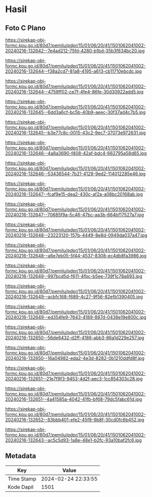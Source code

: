 # Hasil

## Foto C Plano

https://sirekap-obj-formc.kpu.go.id/80d7/pemilu/pdpr/15/01/06/20/41/1501062041002-20240216-132642--7e4ad212-75fd-4280-b1bd-35b3f834bc20.jpg

https://sirekap-obj-formc.kpu.go.id/80d7/pemilu/pdpr/15/01/06/20/41/1501062041002-20240216-132644--f38a2cd7-81a8-4195-a613-cb11710ebcdc.jpg

https://sirekap-obj-formc.kpu.go.id/80d7/pemilu/pdpr/15/01/06/20/41/1501062041002-20240216-132644--4759ff02-ce7f-4fe4-86fe-30d30922add5.jpg

https://sirekap-obj-formc.kpu.go.id/80d7/pemilu/pdpr/15/01/06/20/41/1501062041002-20240216-132645--6dd3a6cf-bc5b-40b9-aeec-30f37ad4c7b5.jpg

https://sirekap-obj-formc.kpu.go.id/80d7/pemilu/pdpr/15/01/06/20/41/1501062041002-20240216-132645--b3e77c8c-0015-43c2-9ec7-37073e972631.jpg

https://sirekap-obj-formc.kpu.go.id/80d7/pemilu/pdpr/15/01/06/20/41/1501062041002-20240216-132646--4a8a3690-f408-42af-bdc4-662795a58d65.jpg

https://sirekap-obj-formc.kpu.go.id/80d7/pemilu/pdpr/15/01/06/20/41/1501062041002-20240216-132646--53436544-7b21-4129-9ed2-114012285e46.jpg

https://sirekap-obj-formc.kpu.go.id/80d7/pemilu/pdpr/15/01/06/20/41/1501062041002-20240216-132647--fcaf9e15-dea2-430c-af2a-a08bc20168ab.jpg

https://sirekap-obj-formc.kpu.go.id/80d7/pemilu/pdpr/15/01/06/20/41/1501062041002-20240216-132647--70685f9a-5c46-47bc-aa3b-664bf17527a7.jpg

https://sirekap-obj-formc.kpu.go.id/80d7/pemilu/pdpr/15/01/06/20/41/1501062041002-20240216-132648--23223120-157b-4449-8e8d-0949da037a47.jpg

https://sirekap-obj-formc.kpu.go.id/80d7/pemilu/pdpr/15/01/06/20/41/1501062041002-20240216-132648--a6e7eb05-5f44-4537-8308-ec4db8fa3986.jpg

https://sirekap-obj-formc.kpu.go.id/80d7/pemilu/pdpr/15/01/06/20/41/1501062041002-20240216-132649--997bcd5d-f611-4fbc-b5ee-739f1c78a693.jpg

https://sirekap-obj-formc.kpu.go.id/80d7/pemilu/pdpr/15/01/06/20/41/1501062041002-20240216-132649--acbfc168-f689-4c27-9f56-82efb1390405.jpg

https://sirekap-obj-formc.kpu.go.id/80d7/pemilu/pdpr/15/01/06/20/41/1501062041002-20240216-132649--ed354fe9-7643-4189-887d-0436e19e800c.jpg

https://sirekap-obj-formc.kpu.go.id/80d7/pemilu/pdpr/15/01/06/20/41/1501062041002-20240216-132650--56de6432-d2ff-4186-abb3-86a1d229e257.jpg

https://sirekap-obj-formc.kpu.go.id/80d7/pemilu/pdpr/15/01/06/20/41/1501062041002-20240216-132650--16a04982-eda2-4e3d-8282-0b1210ddfd8f.jpg

https://sirekap-obj-formc.kpu.go.id/80d7/pemilu/pdpr/15/01/06/20/41/1501062041002-20240216-132651--21e7f9f3-9453-4d2f-aec3-1cc854303c28.jpg

https://sirekap-obj-formc.kpu.go.id/80d7/pemilu/pdpr/15/01/06/20/41/1501062041002-20240216-132651--4a41585a-4042-41fb-bf68-79dc5fabc61d.jpg

https://sirekap-obj-formc.kpu.go.id/80d7/pemilu/pdpr/15/01/06/20/41/1501062041002-20240216-132652--83bbb401-efe2-45f9-9b8f-30cd0fc6b452.jpg

https://sirekap-obj-formc.kpu.go.id/80d7/pemilu/pdpr/15/01/06/20/41/1501062041002-20240216-132643--ac5c5d93-1a8e-48e1-b2fc-93a10baf2fc6.jpg


## Metadata

| Key        | Value               |
| ---------- | ------------------- |
| Time Stamp | 2024-02-24 22:33:55 |
| Kode Dapil | 1501                |



